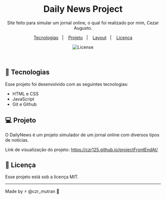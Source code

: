 <h1 align="center"> Daily News Project </h1>

<p align="center">
Site feito para simular um jornal online, o qual foi realizado por mim, Cezar Augusto.
</p>

<p align="center">
  <a href="#-tecnologias">Tecnologias</a>&nbsp;&nbsp;&nbsp;|&nbsp;&nbsp;&nbsp;
  <a href="#-projeto">Projeto</a>&nbsp;&nbsp;&nbsp;|&nbsp;&nbsp;&nbsp;
  <a href="#-layout">Layout</a>&nbsp;&nbsp;&nbsp;|&nbsp;&nbsp;&nbsp;
  <a href="#memo-licença">Licença</a>
</p>

<p align="center">
  <img alt="License" src="https://img.shields.io/static/v1?label=license&message=MIT&color=49AA26&labelColor=000000">
</p>

<br>

## 🚀 Tecnologias

Esse projeto foi desenvolvido com as seguintes tecnologias:

- HTML e CSS
- JavaScript
- Git e Github

## 💻 Projeto

O DailyNews é um projeto simulador de um jornal online com diversos tipos de notícias.

Link de visualização do projeto: https://czr125.github.io/projectFrontEndAt/

## :memo: Licença

Esse projeto está sob a licença MIT.

---

Made by ⚡ @czr_mutran :wave: 
